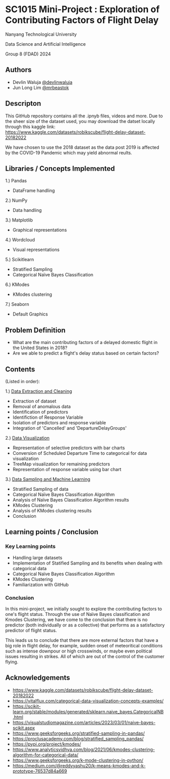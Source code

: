 
# SC1015 Mini-Project : Exploration of Contributing Factors of Flight Delay

Nanyang Technological University

Data Science and Artificial Intelligence

Group 8 (FDAD) 2024



## Authors

- Devlin Waluja [@devlinwaluja](https://www.github.com/devlinwaluja)
- Jun Long Lim [@mrbeastok](https://www.github.com/mrbeastok)


## Descripton

This GitHub repository contains all the .ipnyb files, videos and more. Due to the sheer size of the dataset used, you may download the datset locally through this kaggle link: https://www.kaggle.com/datasets/robikscube/flight-delay-dataset-20182022

We have chosen to use the 2018 dataset as the data post 2019 is affected by the COVID-19 Pandemic which may yield abnormal reults.

## Libraries / Concepts Implemented
1.) Pandas
- DataFrame handling

2.) NumPy
- Data handling

3.) Matplotlib
- Graphical representations

4.) Wordcloud
- Visual representations

5.) Scikitlearn
- Stratified Sampling
- Categorical Naïve Bayes Classification

6.) KModes
- KModes clustering

7.) Seaborn
- Default Graphics
## Problem Definition
- What are the main contributing factors of a delayed domestic flight in the United States in 2018?
- Are we able to predict a flight's delay status based on certain factors?

## Contents
(Listed in order):

1.) [Data Extraction and Cleaning](https://github.com/devlinwaluja/SC1015-Group-8/blob/8217101944be5fb4bd147f6f41c7fd4065b49aa3/Data%20Extraction%20and%20Cleaning.ipynb)
- Extraction of dataset
- Removal of anomalous data
- Identification of predictors
- Identifiction of Response Variable
- Isolation of predictors and response variable
- Integration of 'Cancelled' and 'DepartureDelayGroups'

2.) [Data Visualization](https://github.com/devlinwaluja/SC1015-Group-8/blob/8217101944be5fb4bd147f6f41c7fd4065b49aa3/Data%20Visualization.ipynb)
- Representation of selective predictors with bar charts
- Conversion of Scheduled Departure Time to categorical for data visualization
- TreeMap visualization for remaining predictors
- Representation of response variable using bar chart

3.) [Data Sampling and Machine Learning](https://github.com/devlinwaluja/SC1015-Group-8/blob/8217101944be5fb4bd147f6f41c7fd4065b49aa3/Data%20Sampling%20and%20Machine%20Learning.ipynb)
- Stratified Sampling of data
- Categorical Naïve Bayes Classification Algorithm
- Analysis of Naïve Bayes Classification Algorithm results
- KModes Clustering 
- Analysis of KModes clustering results
- Conclusion
## Learning points / Conclusion
### Key Learning points
- Handling large datasets
- Implementation of Statified Sampling and its benefits when dealing with categorical data
- Categorical Naïve Bayes Classification Algorithm
- KModes Clustering
- Familiarization with GitHub


### Conclusion
In this mini-project, we initially sought to explore the contributing factors to one's flight status. Through the use of Naïve Bayes classification and Kmodes Clustering, we have come to the conclusion that there is no predictor (both individually or as a collective) that performs as a satisfactory predictor of flight status.

This leads us to conclude that there are more external factors that have a big role in flight delay, for example, sudden onset of meteoritical conditions such as intense downpour or high crosswinds, or maybe even political issues resulting in strikes. All of which are out of the control of the customer flying.
## Acknowledgements

- https://www.kaggle.com/datasets/robikscube/flight-delay-dataset-20182022
- https://vitalflux.com/categorical-data-visualization-concepts-examples/
- https://scikit-learn.org/stable/modules/generated/sklearn.naive_bayes.CategoricalNB.html
- https://visualstudiomagazine.com/articles/2023/03/01/naive-bayes-scikit.aspx
- https://www.geeksforgeeks.org/stratified-sampling-in-pandas/
- https://proclusacademy.com/blog/stratified_sampling_pandas/
- https://pypi.org/project/kmodes/
- https://www.analyticsvidhya.com/blog/2021/06/kmodes-clustering-algorithm-for-categorical-data/
- https://www.geeksforgeeks.org/k-mode-clustering-in-python/
- https://medium.com/@reddyyashu20/k-means-kmodes-and-k-prototype-76537d84a669

